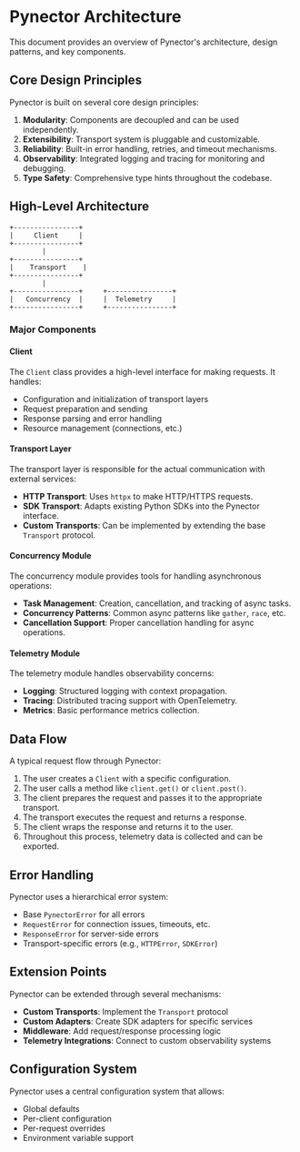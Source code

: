 # Pynector Architecture

This document provides an overview of Pynector's architecture, design patterns,
and key components.

## Core Design Principles

Pynector is built on several core design principles:

1. **Modularity**: Components are decoupled and can be used independently.
2. **Extensibility**: Transport system is pluggable and customizable.
3. **Reliability**: Built-in error handling, retries, and timeout mechanisms.
4. **Observability**: Integrated logging and tracing for monitoring and
   debugging.
5. **Type Safety**: Comprehensive type hints throughout the codebase.

## High-Level Architecture

```
+----------------+
|     Client     |
+----------------+
        |
+----------------+
|    Transport    |
+----------------+
        |
+----------------+     +----------------+
|   Concurrency  |     |  Telemetry     |
+----------------+     +----------------+
```

### Major Components

#### Client

The `Client` class provides a high-level interface for making requests. It
handles:

- Configuration and initialization of transport layers
- Request preparation and sending
- Response parsing and error handling
- Resource management (connections, etc.)

#### Transport Layer

The transport layer is responsible for the actual communication with external
services:

- **HTTP Transport**: Uses `httpx` to make HTTP/HTTPS requests.
- **SDK Transport**: Adapts existing Python SDKs into the Pynector interface.
- **Custom Transports**: Can be implemented by extending the base `Transport`
  protocol.

#### Concurrency Module

The concurrency module provides tools for handling asynchronous operations:

- **Task Management**: Creation, cancellation, and tracking of async tasks.
- **Concurrency Patterns**: Common async patterns like `gather`, `race`, etc.
- **Cancellation Support**: Proper cancellation handling for async operations.

#### Telemetry Module

The telemetry module handles observability concerns:

- **Logging**: Structured logging with context propagation.
- **Tracing**: Distributed tracing support with OpenTelemetry.
- **Metrics**: Basic performance metrics collection.

## Data Flow

A typical request flow through Pynector:

1. The user creates a `Client` with a specific configuration.
2. The user calls a method like `client.get()` or `client.post()`.
3. The client prepares the request and passes it to the appropriate transport.
4. The transport executes the request and returns a response.
5. The client wraps the response and returns it to the user.
6. Throughout this process, telemetry data is collected and can be exported.

## Error Handling

Pynector uses a hierarchical error system:

- Base `PynectorError` for all errors
- `RequestError` for connection issues, timeouts, etc.
- `ResponseError` for server-side errors
- Transport-specific errors (e.g., `HTTPError`, `SDKError`)

## Extension Points

Pynector can be extended through several mechanisms:

- **Custom Transports**: Implement the `Transport` protocol
- **Custom Adapters**: Create SDK adapters for specific services
- **Middleware**: Add request/response processing logic
- **Telemetry Integrations**: Connect to custom observability systems

## Configuration System

Pynector uses a central configuration system that allows:

- Global defaults
- Per-client configuration
- Per-request overrides
- Environment variable support
